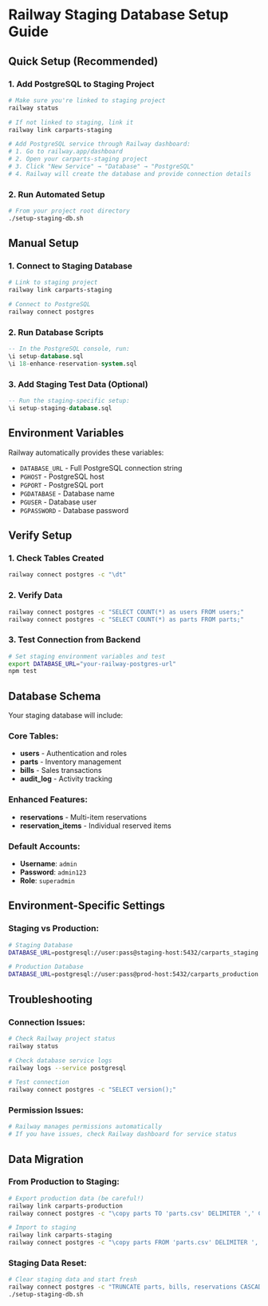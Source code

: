 # Railway Staging Database Setup Guide

## Quick Setup (Recommended)

### 1. **Add PostgreSQL to Staging Project**
```bash
# Make sure you're linked to staging project
railway status

# If not linked to staging, link it
railway link carparts-staging

# Add PostgreSQL service through Railway dashboard:
# 1. Go to railway.app/dashboard
# 2. Open your carparts-staging project
# 3. Click "New Service" → "Database" → "PostgreSQL"
# 4. Railway will create the database and provide connection details
```

### 2. **Run Automated Setup**
```bash
# From your project root directory
./setup-staging-db.sh
```

## Manual Setup

### 1. **Connect to Staging Database**
```bash
# Link to staging project
railway link carparts-staging

# Connect to PostgreSQL
railway connect postgres
```

### 2. **Run Database Scripts**
```sql
-- In the PostgreSQL console, run:
\i setup-database.sql
\i 18-enhance-reservation-system.sql
```

### 3. **Add Staging Test Data** (Optional)
```sql
-- Run the staging-specific setup:
\i setup-staging-database.sql
```

## Environment Variables

Railway automatically provides these variables:
- `DATABASE_URL` - Full PostgreSQL connection string
- `PGHOST` - PostgreSQL host
- `PGPORT` - PostgreSQL port  
- `PGDATABASE` - Database name
- `PGUSER` - Database user
- `PGPASSWORD` - Database password

## Verify Setup

### 1. **Check Tables Created**
```bash
railway connect postgres -c "\dt"
```

### 2. **Verify Data**
```bash
railway connect postgres -c "SELECT COUNT(*) as users FROM users;"
railway connect postgres -c "SELECT COUNT(*) as parts FROM parts;"
```

### 3. **Test Connection from Backend**
```bash
# Set staging environment variables and test
export DATABASE_URL="your-railway-postgres-url"
npm test
```

## Database Schema

Your staging database will include:

### Core Tables:
- **users** - Authentication and roles
- **parts** - Inventory management
- **bills** - Sales transactions
- **audit_log** - Activity tracking

### Enhanced Features:
- **reservations** - Multi-item reservations
- **reservation_items** - Individual reserved items

### Default Accounts:
- **Username**: `admin`
- **Password**: `admin123`
- **Role**: `superadmin`

## Environment-Specific Settings

### Staging vs Production:
```bash
# Staging Database
DATABASE_URL=postgresql://user:pass@staging-host:5432/carparts_staging

# Production Database  
DATABASE_URL=postgresql://user:pass@prod-host:5432/carparts_production
```

## Troubleshooting

### Connection Issues:
```bash
# Check Railway project status
railway status

# Check database service logs
railway logs --service postgresql

# Test connection
railway connect postgres -c "SELECT version();"
```

### Permission Issues:
```bash
# Railway manages permissions automatically
# If you have issues, check Railway dashboard for service status
```

## Data Migration

### From Production to Staging:
```bash
# Export production data (be careful!)
railway link carparts-production
railway connect postgres -c "\copy parts TO 'parts.csv' DELIMITER ',' CSV HEADER;"

# Import to staging
railway link carparts-staging  
railway connect postgres -c "\copy parts FROM 'parts.csv' DELIMITER ',' CSV HEADER;"
```

### Staging Data Reset:
```bash
# Clear staging data and start fresh
railway connect postgres -c "TRUNCATE parts, bills, reservations CASCADE;"
./setup-staging-db.sh
```
